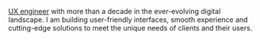 [UX engineer](https://lea-tortay.com/) with more than a decade in the ever-evolving digital landscape.
I am building user-friendly interfaces, smooth experience and cutting-edge solutions to meet the unique needs of clients and their users.
